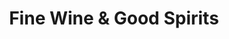 ---
title: "Fine Wine & Good Spirits"
url: /pittsburgh/fine-wine-und-good-spirits-south-braddock-avenue/
shop: Spirituosen
---